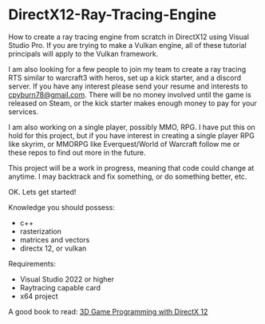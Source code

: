 # DirectX12-Ray-Tracing-Engine
How to create a ray tracing engine from scratch in DirectX12 using Visual Studio Pro. If you are trying to make a Vulkan engine, all of these tutorial principals will apply to the Vulkan framework.

I am also looking for a few people to join my team to create a ray tracing RTS similar to warcraft3 with heros, set up a kick starter, and a discord server. If you have any interest please send your resume and interests to cpyburn78@gmail.com.  There will be no money involved until the game is released on Steam, or the kick starter makes enough money to pay for your services.

I am also working on a single player, possibly MMO, RPG.  I have put this on hold for this project, but if you have interest in creating a single player RPG like skyrim, or MMORPG like Everquest/World of Warcraft follow me or these repos to find out more in the future.

This project will be a work in progress, meaning that code could change at anytime. I may backtrack and fix something, or do something better, etc.

OK. Lets get started!

Knowledge you should possess:
- c++
- rasterization
- matrices and vectors
- directx 12, or vulkan

Requirements:
- Visual Studio 2022 or higher
- Raytracing capable card
- x64 project

A good book to read:
[3D Game Programming with DirectX 12](https://www.amazon.com/Introduction-3D-Game-Programming-DirectX/dp/1942270062/ref=sr_1_1?crid=L5KHVXIH2G9O&dib=eyJ2IjoiMSJ9.Skg7Qn77SnWByJTez6Z5q1IUJeMVfWZ7JopNz06FEhJwgvj7_Q8cUk1D2CHY7fG-pqc3i3z6Ne481D7pRMehLgPNf7TsvM8tLvrO2gtspFQ-DtczrMtf_rQkf-dC-dNoDAg49u3Frskkr_Ro-ZWrzoleaaBuAK-DKXXR6HhI_hawSCuBh_1bUtb3X5WK56n4FtSJ9ZY7topVIfrj407yDkNvd28aXqZWAYnWIz423QE.QQfxwaL_oAgcTV377fbwiT--YGlDXLUCki-qlk8pjVo&dib_tag=se&keywords=directx+12+book&qid=1760812558&sprefix=directx+12+boo%2Caps%2C169&sr=8-1)
